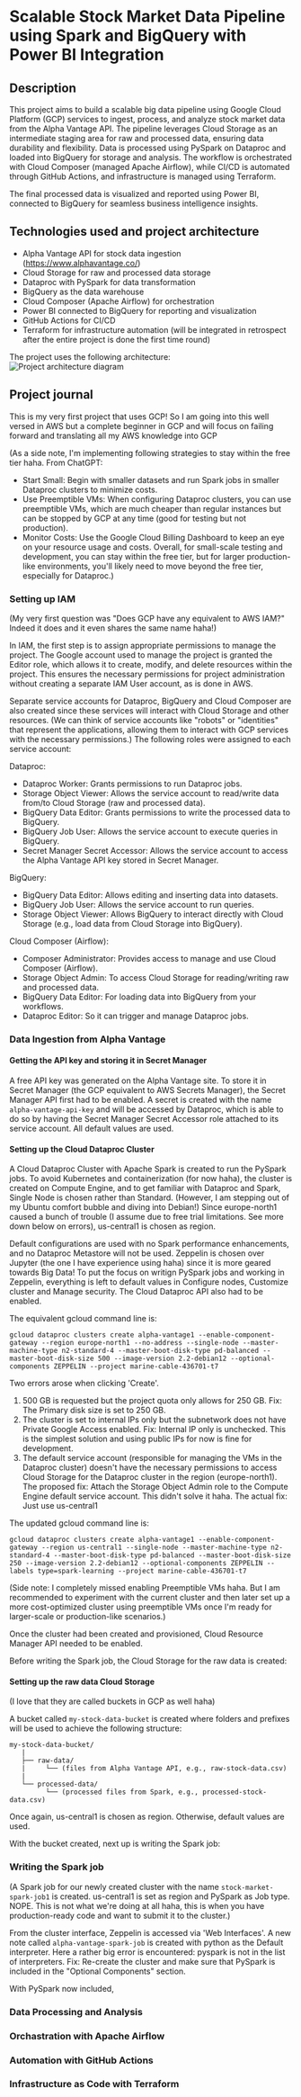 # Scalable Stock Market Data Pipeline using Spark and BigQuery with Power BI Integration

## Description
This project aims to build a scalable big data pipeline using Google Cloud Platform (GCP) services to ingest, process, and analyze stock market data from the Alpha Vantage API. The pipeline leverages Cloud Storage as an intermediate staging area for raw and processed data, ensuring data durability and flexibility. Data is processed using PySpark on Dataproc and loaded into BigQuery for storage and analysis. The workflow is orchestrated with Cloud Composer (managed Apache Airflow), while CI/CD is automated through GitHub Actions, and infrastructure is managed using Terraform.

The final processed data is visualized and reported using Power BI, connected to BigQuery for seamless business intelligence insights.

## Technologies used and project architecture
* Alpha Vantage API for stock data ingestion (https://www.alphavantage.co/)
* Cloud Storage for raw and processed data storage
* Dataproc with PySpark for data transformation
* BigQuery as the data warehouse
* Cloud Composer (Apache Airflow) for orchestration
* Power BI connected to BigQuery for reporting and visualization
* GitHub Actions for CI/CD
* Terraform for infrastructure automation (will be integrated in retrospect after the entire project is done the first time round)

The project uses the following architecture:  
![Project architecture diagram](/project-architecture-diagram.png "Project architecture diagram")

## Project journal
This is my very first project that uses GCP! So I am going into this well versed in AWS but a complete beginner in GCP and will focus on failing forward and translating all my AWS knowledge into GCP

(As a side note, I'm implementing following strategies to stay within the free tier haha. From ChatGPT:
* Start Small: Begin with smaller datasets and run Spark jobs in smaller Dataproc clusters to minimize costs.
* Use Preemptible VMs: When configuring Dataproc clusters, you can use preemptible VMs, which are much cheaper than regular instances but can be stopped by GCP at any time (good for testing but not production).
* Monitor Costs: Use the Google Cloud Billing Dashboard to keep an eye on your resource usage and costs.
Overall, for small-scale testing and development, you can stay within the free tier, but for larger production-like environments, you'll likely need to move beyond the free tier, especially for Dataproc.)

### Setting up IAM
(My very first question was "Does GCP have any equivalent to AWS IAM?" Indeed it does and it even shares the same name haha!)  

In IAM, the first step is to assign appropriate permissions to manage the project. The Google account used to manage the project is granted the Editor role, which allows it to create, modify, and delete resources within the project. This ensures the necessary permissions for project administration without creating a separate IAM User account, as is done in AWS.

Separate service accounts for Dataproc, BigQuery and Cloud Composer are also created since these services will interact with Cloud Storage and other resources. (We can think of service accounts like "robots" or "identities" that represent the applications, allowing them to interact with GCP services with the necessary permissions.) The following roles were assigned to each service account:  

Dataproc:  
* Dataproc Worker: Grants permissions to run Dataproc jobs.
* Storage Object Viewer: Allows the service account to read/write data from/to Cloud Storage (raw and processed data).
* BigQuery Data Editor: Grants permissions to write the processed data to BigQuery.
* BigQuery Job User: Allows the service account to execute queries in BigQuery.
* Secret Manager Secret Accessor: Allows the service account to access the Alpha Vantage API key stored in Secret Manager.

BigQuery:  
* BigQuery Data Editor: Allows editing and inserting data into datasets.
* BigQuery Job User: Allows the service account to run queries.
* Storage Object Viewer: Allows BigQuery to interact directly with Cloud Storage (e.g., load data from Cloud Storage into BigQuery).

Cloud Composer (Airflow):
* Composer Administrator: Provides access to manage and use Cloud Composer (Airflow).
* Storage Object Admin: To access Cloud Storage for reading/writing raw and processed data.
* BigQuery Data Editor: For loading data into BigQuery from your workflows.
* Dataproc Editor: So it can trigger and manage Dataproc jobs.

### Data Ingestion from Alpha Vantage

#### Getting the API key and storing it in Secret Manager
A free API key was generated on the Alpha Vantage site. To store it in Secret Manager (the GCP equivalent to AWS Secrets Manager), the Secret Manager API first had to be enabled. A secret is created with the name `alpha-vantage-api-key` and will be accessed by Dataproc, which is able to do so by having the Secret Manager Secret Accessor role attached to its service account. All default values are used.

#### Setting up the Cloud Dataproc Cluster
A Cloud Dataproc Cluster with Apache Spark is created to run the PySpark jobs. To avoid Kubernetes and containerization (for now haha), the cluster is created on Compute Engine, and to get familiar with Dataproc and Spark, Single Node is chosen rather than Standard. (However, I am stepping out of my Ubuntu comfort bubble and diving into Debian!) Since europe-north1 caused a bunch of trouble (I assume due to free trial limitations. See more down below on errors), us-central1 is chosen as region. 

Default configurations are used with no Spark performance enhancements, and no Dataproc Metastore will not be used. Zeppelin is chosen over Jupyter (the one I have experience using haha) since it is more geared towards Big Data! To put the focus on writign PySpark jobs and working in Zeppelin, everything is left to default values in Configure nodes, Customize cluster and Manage security. The Cloud Dataproc API also had to be enabled.   

The equivalent gcloud command line is:
```
gcloud dataproc clusters create alpha-vantage1 --enable-component-gateway --region europe-north1 --no-address --single-node --master-machine-type n2-standard-4 --master-boot-disk-type pd-balanced --master-boot-disk-size 500 --image-version 2.2-debian12 --optional-components ZEPPELIN --project marine-cable-436701-t7
``` 

Two errors arose when clicking 'Create'.
1. 500 GB is requested but the project quota only allows for 250 GB. Fix: The Primary disk size is set to 250 GB. 
2. The cluster is set to internal IPs only but the subnetwork does not have Private Google Access enabled. Fix: Internal IP only is unchecked. This is the simplest solution and using public IPs for now is fine for development.
3. The default service account (responsible for managing the VMs in the Dataproc cluster) doesn't have the necessary permissions to access Cloud Storage for the Dataproc cluster in the region (europe-north1). The proposed fix: Attach the Storage Object Admin role to the Compute Engine default service account. This didn't solve it haha. The actual fix: Just use us-central1

The updated gcloud command line is:
```
gcloud dataproc clusters create alpha-vantage1 --enable-component-gateway --region us-central1 --single-node --master-machine-type n2-standard-4 --master-boot-disk-type pd-balanced --master-boot-disk-size 250 --image-version 2.2-debian12 --optional-components ZEPPELIN --labels type=spark-learning --project marine-cable-436701-t7
``` 

(Side note: I completely missed enabling Preemptible VMs haha. But I am recommended to experiment with the current cluster and then later set up a more cost-optimized cluster using preemptible VMs once I'm ready for larger-scale or production-like scenarios.)

Once the cluster had been created and provisioned, Cloud Resource Manager API needed to be enabled. 

Before writing the Spark job, the Cloud Storage for the raw data is created:

#### Setting up the raw data Cloud Storage

(I love that they are called buckets in GCP as well haha)  

A bucket called `my-stock-data-bucket` is created where folders and prefixes will be used to achieve the following structure:  
```
my-stock-data-bucket/
   |
   ├── raw-data/
   |     └── (files from Alpha Vantage API, e.g., raw-stock-data.csv)
   |
   └── processed-data/
         └── (processed files from Spark, e.g., processed-stock-data.csv)
```
Once again, us-central1 is chosen as region. Otherwise, default values are used.  

With the bucket created, next up is writing the Spark job:

### Writing the Spark job

(A Spark job for our newly created cluster with the name `stock-market-spark-job1` is created. us-central1 is set as region and PySpark as Job type. NOPE. This is not what we're doing at all haha, this is when you have production-ready code and want to submit it to the cluster.)

From the cluster interface, Zeppelin is accessed via 'Web Interfaces'. A new note called `alpha-vantage-spark-job` is created with python as the Default interpreter. Here a rather big error is encountered: pyspark is not in the list of interpreters. Fix: Re-create the cluster and make sure that PySpark is included in the "Optional Components" section.

With PySpark now included, 

### Data Processing and Analysis

### Orchastration with Apache Airflow

### Automation with GitHub Actions

### Infrastructure as Code with Terraform